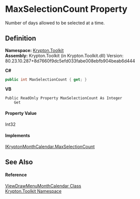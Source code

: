 # MaxSelectionCount Property


Number of days allowed to be selected at a time.



## Definition
**Namespace:** <a href="79d2eac2-21f4-54ff-7552-b20c33c30600.md">Krypton.Toolkit</a>  
**Assembly:** Krypton.Toolkit (in Krypton.Toolkit.dll) Version: 80.23.10.287+8d7660f9dc5efd033fabe008ebfb904beab6d444

**C#**
``` C#
public int MaxSelectionCount { get; }
```
**VB**
``` VB
Public ReadOnly Property MaxSelectionCount As Integer
	Get
```



#### Property Value
Int32

#### Implements
<a href="fff1e1eb-2674-279e-b42b-6b4884decd02.md">IKryptonMonthCalendar.MaxSelectionCount</a>  


## See Also


#### Reference
<a href="f1bdff9a-7205-8480-b790-269da41f6524.md">ViewDrawMenuMonthCalendar Class</a>  
<a href="79d2eac2-21f4-54ff-7552-b20c33c30600.md">Krypton.Toolkit Namespace</a>  
